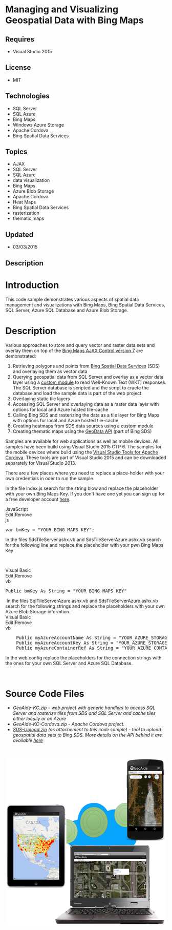 # Managing and Visualizing Geospatial Data with Bing Maps
## Requires
- Visual Studio 2015
## License
- MIT
## Technologies
- SQL Server
- SQL Azure
- Bing Maps
- Windows Azure Storage
- Apache Cordova
- Bing Spatial Data Services
## Topics
- AJAX
- SQL Server
- SQL Azure
- data visualization
- Bing Maps
- Azure Blob Storage
- Apache Cordova
- Heat Maps
- Bing Spatial Data Services
- rasterization
- thematic maps
## Updated
- 03/03/2015
## Description

<h1>Introduction</h1>
<p>This code sample demonstrates various aspects of spatial data management and visualizations with Bing Maps, Bing Spatial Data Services, SQL Server, Azure SQL Database and Azure Blob Storage.</p>
<h1>Description</h1>
<p>Various approaches to store and query vector and raster data sets and overlay them on top of the
<a href="https://msdn.microsoft.com/en-us/library/gg427610.aspx" target="_blank">
Bing Maps AJAX Control version 7</a> are demonstrated:</p>
<ol>
<li>Retrieving polygons and points from <a href="https://msdn.microsoft.com/en-us/library/ff701734.aspx" target="_blank">
Bing Spatial Data Services</a> (SDS) and overlaying them as vector data </li><li>Querying geospatial data from SQL Server and overlay as a vector data layer using a
<a href="http://bingmapsv7modules.codeplex.com/" target="_blank">custom module</a> to read Well-Known Text (WKT) responses. The SQL Server database is scripted and the script to craete the database and load the sample data is part of the web project.
</li><li>Overlaying static tile layers </li><li>Accessing SQL Server and overlaying data as a raster data layer&nbsp;with options for local and Azure hosted tile-cache
</li><li>Calling Bing SDS and rasterizing the data as a tile layer for Bing Maps with options for local and Azure hosted tile-cache
</li><li>Creating heatmaps from SDS data sources using a custom module </li><li>Creating thematic maps using the <a href="https://msdn.microsoft.com/en-us/library/dn306801.aspx" target="_blank">
GeoData API</a> (part of Bing SDS) </li></ol>
<p>Samples are available for web applications as well as mobile devices. All samples have been build using Visual Studio 2015 CTP 6. The samples for the mobile devices where build using the
<a href="https://www.visualstudio.com/en-us/explore/cordova-vs.aspx" target="_blank">
Visual Studio Tools for Apache Cordova</a>. These tools are part of Visual Studio 2015 and can be downloaded separately for Visual Studio 2013.</p>
<p>There are a few places where you need to replace a place-holder with your own credentials in oder to run the sample.</p>
<p>In the file index.js search for the string blow and replace the placeholder with your own Bing Maps Key. If you don't have one yet you can sign up for a free developer account
<a href="https://www.bingmapsportal.com/" target="_blank">here</a>.</p>
<div class="scriptcode">
<div class="pluginEditHolder" pluginCommand="mceScriptCode">
<div class="title"><span>JavaScript</span></div>
<div class="pluginLinkHolder"><span class="pluginEditHolderLink">Edit</span>|<span class="pluginRemoveHolderLink">Remove</span></div>
<span class="hidden">js</span>

<div class="preview">
<pre class="js"><span class="js__statement">var</span>&nbsp;bmKey&nbsp;=&nbsp;<span class="js__string">&quot;YOUR_BING_MAPS_KEY&quot;</span>;</pre>
</div>
</div>
</div>
<p>In the files SdsTileServer.ashx.vb and SdsTileServerAzure.ashx.vb search for the following line and replace the placeholder with your pwn Bing Maps Key</p>
<p>&nbsp;</p>
<div class="scriptcode">
<div class="pluginEditHolder" pluginCommand="mceScriptCode">
<div class="title"><span>Visual Basic</span></div>
<div class="pluginLinkHolder"><span class="pluginEditHolderLink">Edit</span>|<span class="pluginRemoveHolderLink">Remove</span></div>
<span class="hidden">vb</span>

<div class="preview">
<pre class="vb"><span class="visualBasic__keyword">Public</span>&nbsp;bmKey&nbsp;<span class="visualBasic__keyword">As</span>&nbsp;<span class="visualBasic__keyword">String</span>&nbsp;=&nbsp;<span class="visualBasic__string">&quot;YOUR_BING_MAPS_KEY&quot;</span></pre>
</div>
</div>
</div>
<div class="endscriptcode">&nbsp;In the files SqlTileServerAzure.ashx.vb and SdsTileServerAzure.ashx.vb search for the following strings and replace the placeholders with your own Azure Blob Storage informtion.</div>
<div class="endscriptcode">
<div class="scriptcode">
<div class="pluginEditHolder" pluginCommand="mceScriptCode">
<div class="title"><span>Visual Basic</span></div>
<div class="pluginLinkHolder"><span class="pluginEditHolderLink">Edit</span>|<span class="pluginRemoveHolderLink">Remove</span></div>
<span class="hidden">vb</span>

<div class="preview">
<pre class="vb">&nbsp;&nbsp;&nbsp;&nbsp;<span class="visualBasic__keyword">Public</span>&nbsp;myAzureAccountName&nbsp;<span class="visualBasic__keyword">As</span>&nbsp;<span class="visualBasic__keyword">String</span>&nbsp;=&nbsp;<span class="visualBasic__string">&quot;YOUR_AZURE_STORAGE_ACCOUNT_NAME&quot;</span>&nbsp;
&nbsp;&nbsp;&nbsp;&nbsp;<span class="visualBasic__keyword">Public</span>&nbsp;myAzureAccountKey&nbsp;<span class="visualBasic__keyword">As</span>&nbsp;<span class="visualBasic__keyword">String</span>&nbsp;=&nbsp;<span class="visualBasic__string">&quot;YOUR_AZURE_STORAGE_KEY&quot;</span>&nbsp;
&nbsp;&nbsp;&nbsp;&nbsp;<span class="visualBasic__keyword">Public</span>&nbsp;myAzureContainerRef&nbsp;<span class="visualBasic__keyword">As</span>&nbsp;<span class="visualBasic__keyword">String</span>&nbsp;=&nbsp;<span class="visualBasic__string">&quot;YOUR_AZURE_CONTAINER_REF&quot;</span></pre>
</div>
</div>
</div>
<div class="endscriptcode">In the web.config replace the placeholders for the connection strings with the ones for your own SQL Server and Azure SQL Database.</div>
</div>
<p>&nbsp;</p>
<h1><span>Source Code Files</span></h1>
<ul>
<li><em><span>GeoAide-KC.zip - web project with generic handlers to access SQL Server and rasterize tiles from SDS and SQL Server and cache tiles either locally or on Azure</span><br>
</em></li><li><em><span><em>GeoAide-KC-Cordova.zip - Apache Cordova project.&nbsp;</em><br>
</span></em></li><li><em><em><a id="134557" href="/Managing-and-Visualizing-f42fdd5c/file/134557/1/SDS-Upload.zip">SDS-Upload.zip</a></em>&nbsp;(as attachement to this code sample) - tool to upload geospatial data sets to Bing SDS. More details on the API behind it are available
<a href="https://msdn.microsoft.com/en-us/library/gg585128.aspx" target="_blank">
here</a></em> </li></ul>
<p>&nbsp;</p>
<p><img id="134554" src="134554-whitepaper.png" alt="" width="556" height="525"></p>
